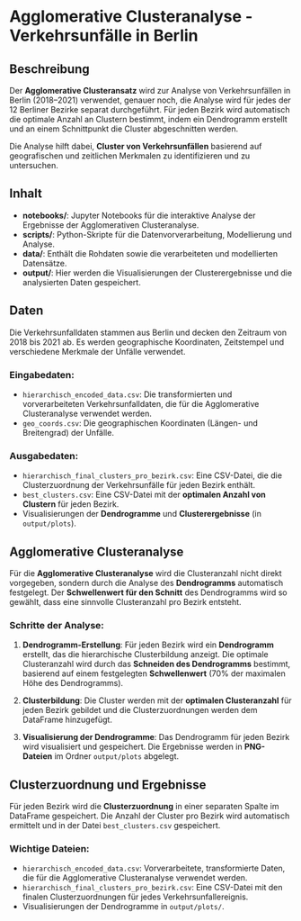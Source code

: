 # Agglomerative Clusteranalyse - Verkehrsunfälle in Berlin

## Beschreibung

Der **Agglomerative Clusteransatz** wird zur Analyse von Verkehrsunfällen in Berlin (2018–2021) verwendet, genauer noch, die Analyse wird für jedes der 12 Berliner Bezirke separat durchgeführt. Für jeden Bezirk wird automatisch die optimale Anzahl an Clustern bestimmt, indem ein Dendrogramm erstellt und an einem Schnittpunkt die Cluster abgeschnitten werden.

Die Analyse hilft dabei, **Cluster von Verkehrsunfällen** basierend auf geografischen und zeitlichen Merkmalen zu identifizieren und zu untersuchen.

## Inhalt

- **notebooks/**: Jupyter Notebooks für die interaktive Analyse der Ergebnisse der Agglomerativen Clusteranalyse.
- **scripts/**: Python-Skripte für die Datenvorverarbeitung, Modellierung und Analyse.
- **data/**: Enthält die Rohdaten sowie die verarbeiteten und modellierten Datensätze.
- **output/**: Hier werden die Visualisierungen der Clusterergebnisse und die analysierten Daten gespeichert.

## Daten

Die Verkehrsunfalldaten stammen aus Berlin und decken den Zeitraum von 2018 bis 2021 ab. Es werden geographische Koordinaten, Zeitstempel und verschiedene Merkmale der Unfälle verwendet.

### Eingabedaten:

- `hierarchisch_encoded_data.csv`: Die transformierten und vorverarbeiteten Verkehrsunfalldaten, die für die Agglomerative Clusteranalyse verwendet werden.
- `geo_coords.csv`: Die geographischen Koordinaten (Längen- und Breitengrad) der Unfälle.

### Ausgabedaten:

- `hierarchisch_final_clusters_pro_bezirk.csv`: Eine CSV-Datei, die die Clusterzuordnung der Verkehrsunfälle für jeden Bezirk enthält.
- `best_clusters.csv`: Eine CSV-Datei mit der **optimalen Anzahl von Clustern** für jeden Bezirk.
- Visualisierungen der **Dendrogramme** und **Clusterergebnisse** (in `output/plots`).

## Agglomerative Clusteranalyse

Für die **Agglomerative Clusteranalyse** wird die Clusteranzahl nicht direkt vorgegeben, sondern durch die Analyse des **Dendrogramms** automatisch festgelegt. Der **Schwellenwert für den Schnitt** des Dendrogramms wird so gewählt, dass eine sinnvolle Clusteranzahl pro Bezirk entsteht.

### Schritte der Analyse:

1. **Dendrogramm-Erstellung**: Für jeden Bezirk wird ein **Dendrogramm** erstellt, das die hierarchische Clusterbildung anzeigt. Die optimale Clusteranzahl wird durch das **Schneiden des Dendrogramms** bestimmt, basierend auf einem festgelegten **Schwellenwert** (70% der maximalen Höhe des Dendrogramms).
   
2. **Clusterbildung**: Die Cluster werden mit der **optimalen Clusteranzahl** für jeden Bezirk gebildet und die Clusterzuordnungen werden dem DataFrame hinzugefügt.

3. **Visualisierung der Dendrogramme**: Das Dendrogramm für jeden Bezirk wird visualisiert und gespeichert. Die Ergebnisse werden in **PNG-Dateien** im Ordner `output/plots` abgelegt.

## Clusterzuordnung und Ergebnisse

Für jeden Bezirk wird die **Clusterzuordnung** in einer separaten Spalte im DataFrame gespeichert. Die Anzahl der Cluster pro Bezirk wird automatisch ermittelt und in der Datei `best_clusters.csv` gespeichert.

### Wichtige Dateien:
- `hierarchisch_encoded_data.csv`: Vorverarbeitete, transformierte Daten, die für die Agglomerative Clusteranalyse verwendet werden.
- `hierarchisch_final_clusters_pro_bezirk.csv`: Eine CSV-Datei mit den finalen Clusterzuordnungen für jedes Verkehrsunfallereignis.
- Visualisierungen der Dendrogramme in `output/plots/`.

